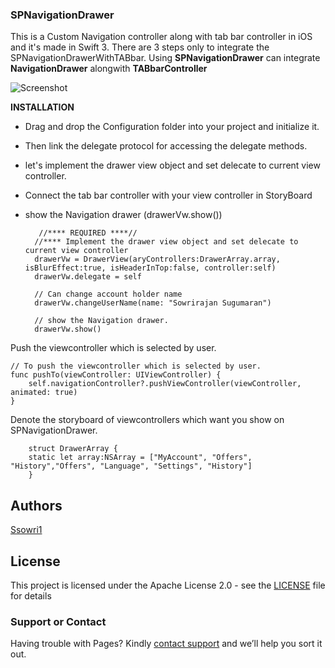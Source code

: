 ### SPNavigationDrawer

This is a Custom Navigation controller along with tab bar controller in iOS and it's made in Swift 3.
There are 3 steps only to integrate the SPNavigationDrawerWithTABbar.
Using **SPNavigationDrawer** can integrate **NavigationDrawer** alongwith **TABbarController**

![Screenshot](https://github.com/ssowri1/SPNavigationDrawerwithTABbar/blob/master/Screenshot.gif?raw=true)

**INSTALLATION** 

- Drag and drop the Configuration folder into your project and initialize it.
- Then link the delegate protocol for accessing the delegate methods. 
- let's implement the drawer view object and set delecate to current view controller.
- Connect the tab bar controller with your view controller in StoryBoard
- show the Navigation drawer (drawerVw.show())

         //**** REQUIRED ****//
        //**** Implement the drawer view object and set delecate to current view controller
        drawerVw = DrawerView(aryControllers:DrawerArray.array, isBlurEffect:true, isHeaderInTop:false, controller:self)
        drawerVw.delegate = self
        
        // Can change account holder name
        drawerVw.changeUserName(name: "Sowrirajan Sugumaran")
        
        // show the Navigation drawer.
        drawerVw.show()
        
Push the viewcontroller which is selected by user.

        
    // To push the viewcontroller which is selected by user.
    func pushTo(viewController: UIViewController) {
        self.navigationController?.pushViewController(viewController, animated: true)
    }

Denote the storyboard of viewcontrollers which want you show on SPNavigationDrawer.
 
        struct DrawerArray {
        static let array:NSArray = ["MyAccount", "Offers", "History","Offers", "Language", "Settings", "History"]
        }
    
    
## Authors

[Ssowri1](https://github.com/ssowri1)

## License

This project is licensed under the Apache License 2.0 - see the [LICENSE](LICENSE) file for details

### Support or Contact

Having trouble with Pages? Kindly [contact support](https://github.com/contact) and we’ll help you sort it out.
